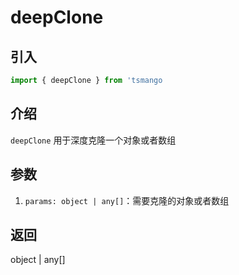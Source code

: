 # deepClone

## 引入

```ts
import { deepClone } from 'tsmango
```

## 介绍

`deepClone` 用于深度克隆一个对象或者数组

## 参数

1. `params: object | any[]`：需要克隆的对象或者数组

## 返回

object | any[]
